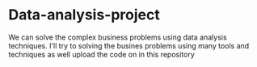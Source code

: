 # Data-analysis-project
We can solve the complex business problems using data analysis techniques. I'll try to solving the busines problems using many tools and techniques as well upload the code on in  this repository
